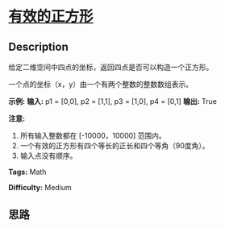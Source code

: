 # [有效的正方形][title]

## Description

给定二维空间中四点的坐标，返回四点是否可以构造一个正方形。

一个点的坐标（x，y）由一个有两个整数的整数数组表示。

**示例:**
            **输入:** p1 = [0,0], p2 = [1,1], p3 = [1,0], p4 = [0,1]    **输出:** True    



**注意:**

  1. 所有输入整数都在 [-10000，10000] 范围内。
  2. 一个有效的正方形有四个等长的正长和四个等角（90度角）。
  3. 输入点没有顺序。


**Tags:** Math

**Difficulty:** Medium

## 思路

[title]: https://leetcode-cn.com/problems/valid-square
